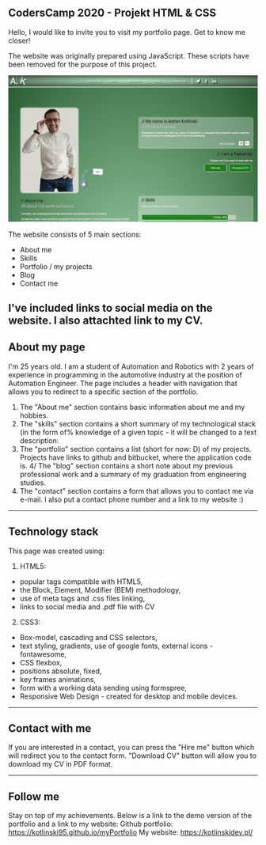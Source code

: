 ## CodersCamp 2020 - Projekt HTML & CSS

Hello, I would like to invite you to visit my portfolio page. Get to know me closer!

The website was originally prepared using JavaScript. These scripts have been removed for the purpose of this project.

![MyPortfolio](./images/screen_project_1.png)

The website consists of 5 main sections:
  * About me
  * Skills
  * Portfolio / my projects
  * Blog
  * Contact me
  
I've included links to social media on the website. I also attachted link to my CV.
---

## About my page

I'm 25 years old. I am a student of Automation and Robotics with 2 years of experience in programming in the automotive industry at the position of Automation Engineer.
The page includes a header with navigation that allows you to redirect to a specific section of the portfolio.

1. The "About me" section contains basic information about me and my hobbies.
2. The "skills" section contains a short summary of my technological stack (in the form of% knowledge of a given topic - it will be changed to a text description:
3. The "portfolio" section contains a list (short for now: D) of my projects. Projects have links to github and bitbucket, where the application code is.
4/ The "blog" section contains a short note about my previous professional work and a summary of my graduation from engineering studies.
5. The "contact" section contains a form that allows you to contact me via e-mail. I also put a contact phone number and a link to my website :)

---
## Technology stack

This page was created using:
1. HTML5:
  * popular tags compatible with HTML5,
  * the Block, Element, Modifier (BEM) methodology,
  * use of meta tags and .css files linking,
  * links to social media and .pdf file with CV
  
2. CSS3:
  * Box-model, cascading and CSS selectors,
  * text styling, gradients, use of google fonts, external icons - fontawesome,
  * CSS flexbox,
  * positions absolute, fixed,
  * key frames animations,
  * form with a working data sending using formspree,
  * Responsive Web Design - created for desktop and mobile devices.
  
---
## Contact with me

If you are interested in a contact, you can press the "Hire me" button which will redirect you to the contact form.
"Download CV" button will allow you to download my CV in PDF format.

---
## Follow me

Stay on top of my achievements. Below is a link to the demo version of the portfolio and a link to my website:
Github portfolio:
https://kotlinski95.github.io/myPortfolio
My website:
https://kotlinskidev.pl/
